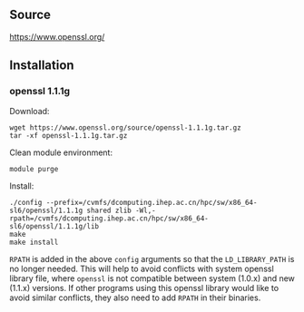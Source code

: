 ## Source

<https://www.openssl.org/>


## Installation

### openssl 1.1.1g

Download:

```
wget https://www.openssl.org/source/openssl-1.1.1g.tar.gz
tar -xf openssl-1.1.1g.tar.gz
```

Clean module environment:

```
module purge
```

Install:

```
./config --prefix=/cvmfs/dcomputing.ihep.ac.cn/hpc/sw/x86_64-sl6/openssl/1.1.1g shared zlib -Wl,-rpath=/cvmfs/dcomputing.ihep.ac.cn/hpc/sw/x86_64-sl6/openssl/1.1.1g/lib
make
make install
```

`RPATH` is added in the above `config` arguments so that the
`LD_LIBRARY_PATH` is no longer needed.
This will help to avoid conflicts with system openssl library file,
where `openssl` is not compatible between system (1.0.x) and new (1.1.x) versions.
If other programs using this openssl library would like to avoid similar
conflicts, they also need to add `RPATH` in their binaries.
